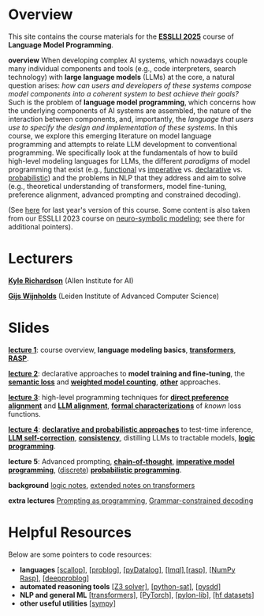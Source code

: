 Overview
==========
This site contains the course materials for the [**ESSLLI 2025**](https://2025.esslli.eu/) course of **Language Model Programming**.

**overview** When developing complex AI systems, which nowadays couple many individual components and tools (e.g., code interpreters, search technology) with **large language models** (LLMs) at the core, a natural question arises: *how can users and developers of these systems compose model components into a coherent system to best achieve their goals?* Such is the problem of **language model programming**, which concerns how the underlying components of AI systems are assembled, the nature of the interaction between components, and, importantly, the *language that users use to specify the design and implementation of these systems*. In this course, we explore this emerging literature on model language programming and attempts to relate LLM development to conventional programming. We specifically look at the fundamentals of how to build high-level modeling languages for LLMs, the different *paradigms* of model programming that exist (e.g., [functional](https://arxiv.org/pdf/2106.06981) vs  [imperative](https://arxiv.org/abs/2212.06094) vs. [declarative](https://dl.acm.org/doi/abs/10.1145/3591280) vs. [probabilistic](https://arxiv.org/pdf/2207.10342)) and the problems in NLP that they address and aim to solve (e.g., theoretical understanding of transformers, model fine-tuning, preference alignment, advanced prompting and constrained decoding). 

(See [here](https://github.com/yakazimir/esslli_2024_llm_programming) for last year's version of this course. Some content is also taken from our ESSLLI 2023 course on [neuro-symbolic modeling](https://github.com/yakazimir/esslli_neural_symbolic); see there for additional pointers). 

Lecturers 
==========

[**Kyle Richardson**](https://www.krichardson.me/) (Allen Institute for AI) 

[**Gijs Wijnholds**](https://gijswijnholds.github.io/) (Leiden Institute of Advanced Computer Science)

Slides 
==========

[**lecture 1**](https://github.com/yakazimir/LMProgramming/blob/main/slides/lecture1.pdf): course overview, **language modeling basics**, [**transformers**](https://arxiv.org/abs/1706.03762),  [**RASP**](https://arxiv.org/pdf/2106.06981).

[**lecture 2**](https://github.com/yakazimir/LMProgramming/blob/main/slides/lecture2.pdf): declarative approaches to **model training and fine-tuning**, the [**semantic loss**](https://arxiv.org/pdf/1711.11157) and [**weighted model counting**](https://www.sciencedirect.com/science/article/pii/S0004370207001889),  [**other**](https://arxiv.org/abs/1909.00126) approaches.

[**lecture 3**](https://github.com/yakazimir/LMProgramming/blob/main/slides/lecture3.pdf): high-level programming techniques for [**direct preference alignment**](https://arxiv.org/abs/2305.18290) and [**LLM alignment**](https://www.jair.org/index.php/jair/article/view/17541), [**formal characterizations**](https://arxiv.org/abs/2412.17696) of *known* loss functions.  

[**lecture 4**](https://github.com/yakazimir/LMProgramming/blob/main/slides/lecture4.pdf): [**declarative and probabilistic approaches**](https://www.khoury.northeastern.edu/home/lieber/courses/csg260/f06/materials/papers/bayes/AAAI02-102.pdf) to test-time inference, [**LLM self-correction**](https://arxiv.org/abs/2211.11875), [**consistency**](https://arxiv.org/pdf/2409.13724), distilling LLMs to tractable models, [**logic programming**](https://arxiv.org/abs/1805.10872).

**lecture 5**: Advanced prompting, [**chain-of-thought**](https://proceedings.neurips.cc/paper/2022/hash/9d5609613524ecf4f15af0f7b31abca4-Abstract-Conference.html), [**imperative model programming**](https://arxiv.org/pdf/2212.06094), ([discrete](https://arxiv.org/abs/1904.02079)) [**probabilistic programming**](https://discovery.ucl.ac.uk/id/eprint/10089698/1/main.pdf).


**background** [logic notes](https://github.com/yakazimir/LMProgramming/blob/main/slides/logic_primer.pdf), [extended notes on transformers](https://www.krichardson.me/files/lms.pdf)

**extra lectures** [Prompting as programming](https://github.com/yakazimir/LMProgramming/blob/main/slides/prompting_programming.pdf), [Grammar-constrained decoding](https://github.com/yakazimir/LMProgramming/blob/main/slides/grammar_decoding.pdf)

Helpful Resources 
==========

Below are some pointers to code resources:
- **languages** [[scallop]](https://github.com/scallop-lang/scallop), [[problog]](https://github.com/ML-KULeuven/problog), [[pyDatalog]](https://github.com/pcarbonn/pyDatalog), [[lmql]](https://github.com/eth-sri/lmql),[[rasp]](https://github.com/tech-srl/RASP), [[NumPy Rasp]](https://github.com/apple/ml-np-rasp), [[deepproblog]](https://github.com/ML-KULeuven/deepproblog) 
- **automated reasoning tools** [[Z3 solver]](https://github.com/Z3Prover/z3), [[python-sat]](https://pysathq.github.io/), [[pysdd]](https://github.com/wannesm/PySDD) 
- **NLP and general ML** [[transformers]](https://github.com/huggingface/transformers), [[PyTorch]](https://pytorch.org/), [[pylon-lib]](https://github.com/pylon-lib/pylon), [[hf datasets]](https://huggingface.co/docs/datasets/index)
- **other useful utilities** [[sympy]](https://www.sympy.org/en/index.html)
